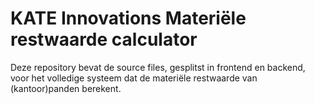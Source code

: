 # KATE Innovations Materiële restwaarde calculator

Deze repository bevat de source files, gesplitst in frontend en backend, voor het volledige systeem dat de materiële restwaarde van (kantoor)panden berekent.